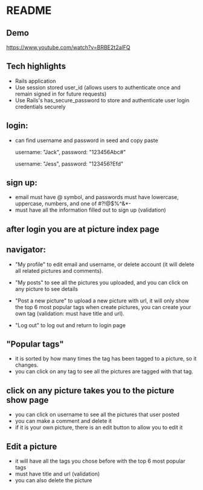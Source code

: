 # README
## Demo
https://www.youtube.com/watch?v=BRBE2t2alFQ

## Tech highlights

- Rails application 
- Use session stored user_id (allows users to authenticate once and remain signed in for future requests)
- Use Rails's has_secure_password to store and authenticate user login credentials securely

## login: 

- can find username and password in seed and copy paste
    
    username: "Jack", password: "123456Abc#"
    
    username: "Jess", password: "123456?Efd"

## sign up: 

- email must have @ symbol, and passwords must have lowercase, uppercase, numbers, and one of #?!@$%^&*-
- must have all the information filled out to sign up (validation)

## after login you are at picture index page
## navigator:
    
-  "My profile" to edit email and username, or delete account (it will delete all related pictures and comments).

-  "My posts" to see all the pictures you uploaded, and you can click on any picture to see details

- "Post a new picture" to upload a new picture with url, it will only show the top 6 most popular tags when create pictures, you can create your own tag (validation: must have title and url).
-  "Log out" to log out and return to login page

## "Popular tags"

- it is sorted by how many times the tag has been tagged to a picture, so it changes.
- you can click on any tag to see all the pictures are tagged with that tag.

## click on any picture takes you to the picture show page 

-  you can click on username to see all the pictures that user posted
-  you can make a comment and delete it
- if it is your own picture, there is an edit button to allow you to edit it

## Edit a picture

- it will have all the tags you chose before with the top 6 most popular tags
- must have title and url (validation)
- you can also delete the picture





